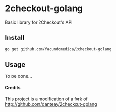 # 2checkout-golang

Basic library for 2Checkout's API


## Install

```bash
go get github.com/facundomedica/2checkout-golang
```

## Usage

To be done...

#### Credits

This project is a modification of a fork of http://github.com/danteay/2checkout-golang